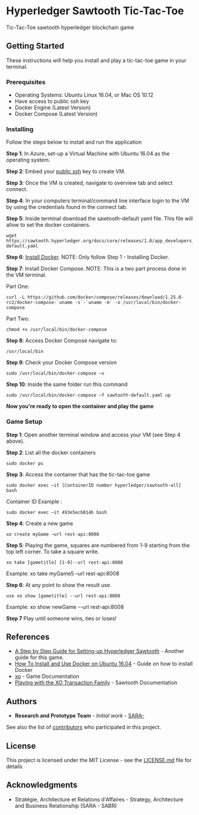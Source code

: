 # Hyperledger Sawtooth Tic-Tac-Toe

Tic-Tac-Toe sawtooth hyperledger blockchain game 

## Getting Started

These instructions will help you install and play a tic-tac-toe game in your terminal.

### Prerequisites

* Operating Systems: Ubuntu Linux 16.04, or Mac OS 10.12 
* Have access to public ssh key
* Docker Engine (Latest Version)
* Docker Compose (Latest Version)

### Installing

Follow the steps below to install and run the application

**Step 1**: In Azure, set-up a Virtual Machine with Ubuntu 16.04 as the operating system.

**Step 2**: Embed your [public ssh](https://confluence.atlassian.com/bitbucketserver/creating-ssh-keys-776639788.html) key to create VM.

**Step 3**: Once the VM is created, navigate to overview tab and select connect.

**Step 4**: In your computers terminal/command line interface login to the VM by using the credentials found in the connect tab. 

**Step 5**: Inside terminal download the sawtooth-default yaml file. This file will allow to set the docker containers.

```
wget https://sawtooth.hyperledger.org/docs/core/releases/1.0/app_developers_guide/sawtooth-default.yaml
```
**Step 6**: [Install Docker](https://www.digitalocean.com/community/tutorials/how-to-install-and-use-docker-on-ubuntu-16-04). NOTE: Only follow Step 1 - Installing Docker.

**Step 7**: Install Docker Compose. NOTE: This is a two part process done in the VM terminal.

Part One: 

```
curl -L https://github.com/docker/compose/releases/download/1.25.0-rc2/docker-compose-`uname -s`-`uname -m` -o /usr/local/bin/docker-compose
```
Part Two: 

```
chmod +x /usr/local/bin/docker-compose
```
**Step 8**: Access Docker Compose navigate to:

```
/usr/local/bin
```

**Step 9**: Check your Docker Compose version

```
sudo /usr/local/bin/docker-compose –v
```

**Step 10**: Inside the same folder run this command

```
sudo /usr/local/bin/docker-compose –f sawtooth-default.yaml up
```

**Now you're ready to open the container and play the game**

### Game Setup

**Step 1**: Open another terminal window and access your VM (see Step 4 above).

**Step 2**: List all the docker containers

```
sudo docker ps 
```
**Step 3**: Access the container that has the tic-tac-toe game

```
sudo docker exec –it [ContainerID number hyperledger/sawtooth-all] bash
```
Container ID Example :
```
sudo docker exec –it 493e5ecb014b bash
```

**Step 4**: Create a new game
```
xo create myGame –url rest-api:8008
```
**Step 5**: Playing the game, squares are numbered from 1-9 starting from the top left corner. To take a square write.

```
xo take [gametitle] [1-9]--url rest-api:8008
```
Example: xo take myGame5 –url rest-api:8008

**Step 6**: At any point to show the result use.

```
use xo show [gametitle] --url rest-api:8008
```
Example: xo show newGame --url rest-api:8008

**Step 7** Play until someone wins, ties or loses!

## References

* [A Step by Step Guide for Setting-up Hyperledger Sawtooth](https://medium.com/akeo-tech/setting-up-a-hyperledger-sawtooth-3a7ff7fc0fcb) - Another guide for this game.
* [How To Install and Use Docker on Ubuntu 16.04](https://www.digitalocean.com/community/tutorials/how-to-install-and-use-docker-on-ubuntu-16-04) - Guide on how to install Docker
* [xo](https://sawtooth.hyperledger.org/docs/core/releases/1.0/cli/xo.html) - Game Documentation
* [Playing with the XO Transaction Family](https://sawtooth.hyperledger.org/docs/core/releases/1.1/app_developers_guide/intro_xo_transaction_family.html) - Sawtooth Documentation

## Authors

* **Research and Prototype Team** - *Initial work* - [SARA-](https://github.com/sara-sabr)

See also the list of [contributors](https://github.com/your/project/contributors) who participated in this project.

## License

This project is licensed under the MIT License - see the [LICENSE.md](LICENSE.md) file for details

## Acknowledgments

* Stratégie, Architecture et Relations d'Affaires - Strategy, Architecture and Business Relationship (SARA - SABR)
